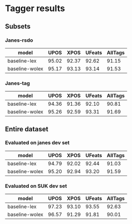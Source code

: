 # Tagger results 

## Subsets

### Janes-rsdo

| model | UPOS | XPOS | UFeats | AllTags |
| --- | --- | --- | --- | --- |
| baseline-lex | 95.02 | 92.37 | 92.62 | 91.15 |
| baseline-wolex | 95.17 | 93.13 | 93.14 | 91.53 |

### Janes-tag

| model | UPOS | XPOS | UFeats | AllTags |
| --- | --- | --- | --- | --- |
| baseline-lex | 94.36 | 91.36 | 92.10 | 90.81 |
| baseline-wolex | 95.26 | 92.59 | 93.31 | 91.69 |

## Entire dataset

### Evaluated on janes dev set

| model | UPOS | XPOS | UFeats | AllTags |
| --- | --- | --- | --- | --- |
| baseline-lex | 94.79 | 92.02 | 92.44 | 91.03 |
| baseline-wolex | 95.20 | 92.94 | 93.20 | 91.59 |

### Evaluated on SUK dev set

| model | UPOS | XPOS | UFeats | AllTags |
| --- | --- | --- | --- | --- |
| baseline-lex | 97.23 | 93.10 | 93.55 | 92.63 |
| baseline-wolex | 96.57 | 91.29 | 91.81 | 90.01 |

